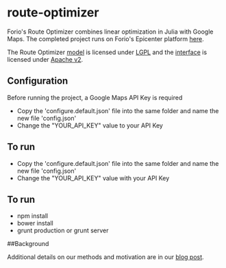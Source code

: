 route-optimizer
===============

Forio's Route Optimizer combines linear optimization in Julia with Google Maps. The completed project runs on Forio's Epicenter platform [here](https://forio.com/app/showcase/route-optimizer/).

The Route Optimizer [model](https://github.com/forio/route-optimizer/tree/master/model) is licensed under [LGPL](https://github.com/forio/route-optimizer/tree/master/LGPL_LICENSE.txt) and the [interface](https://github.com/forio/route-optimizer/tree/master/src) is licensed under [Apache v2](https://github.com/forio/route-optimizer/tree/master/Apache_LICENSE.txt). 

## Configuration

Before running the project, a Google Maps API Key is required

- Copy the 'configure.default.json' file into the same folder and name the new file 'config.json'
- Change the "YOUR_API_KEY" value to your API Key


## To run

- Copy the 'configure.default.json' file into the same folder and name the new file 'config.json'
- Change the "YOUR_API_KEY" value with your API Key

## To run
- npm install
- bower install
- grunt production or grunt server


##Background

Additional details on our methods and motivation are in our [blog post](http://forio.com/about/blog/route-optimizer-julia-google-maps-epicenter/).
